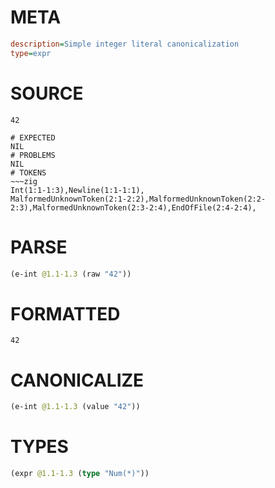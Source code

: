 # META
~~~ini
description=Simple integer literal canonicalization
type=expr
~~~
# SOURCE
~~~roc
42
~~~
~~~
# EXPECTED
NIL
# PROBLEMS
NIL
# TOKENS
~~~zig
Int(1:1-1:3),Newline(1:1-1:1),
MalformedUnknownToken(2:1-2:2),MalformedUnknownToken(2:2-2:3),MalformedUnknownToken(2:3-2:4),EndOfFile(2:4-2:4),
~~~
# PARSE
~~~clojure
(e-int @1.1-1.3 (raw "42"))
~~~
# FORMATTED
~~~roc
42
~~~
# CANONICALIZE
~~~clojure
(e-int @1.1-1.3 (value "42"))
~~~
# TYPES
~~~clojure
(expr @1.1-1.3 (type "Num(*)"))
~~~
